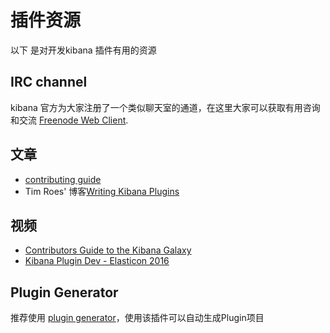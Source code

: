 # 插件资源

以下 是对开发kibana 插件有用的资源
## IRC channel
kibana 官方为大家注册了一个类似聊天室的通道，在这里大家可以获取有用咨询和交流 [Freenode Web Client](http://webchat.freenode.net/?channels=kibana).

## 文章
- [contributing guide](https://github.com/elastic/kibana/blob/master/CONTRIBUTING.md)
- Tim Roes' 博客[Writing Kibana Plugins](https://www.timroes.de/2016/02/21/writing-kibana-plugins-custom-applications/)

## 视频
- [Contributors Guide to the Kibana Galaxy](https://www.elastic.co/elasticon/2015/sf/contributors-guide-to-the-kibana-galaxy)
- [Kibana Plugin Dev - Elasticon 2016](https://www.elastic.co/elasticon/conf/2016/sf/how-to-build-your-own-kibana-plugins)

## Plugin Generator

推荐使用 [plugin generator](https://github.com/elastic/generator-kibana-plugin)，使用该插件可以自动生成Plugin项目
